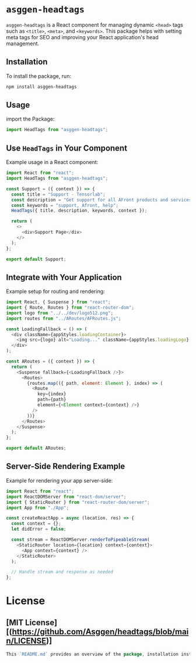# `asggen-headtags`

`asggen-headtags` is a React component for managing dynamic `<head>` tags such as `<title>`, `<meta>`, and `<keywords>`. This package helps with setting meta tags for SEO and improving your React application's head management.

## Installation

To install the package, run:

```bash
npm install asggen-headtags
```

## Usage

import the Package:

```js
import HeadTags from "asggen-headtags";
```

## Use `HeadTags` in Your Component
Example usage in a React component:
```js
import React from "react";
import HeadTags from "asggen-headtags";

const Support = ({ context }) => {
  const title = "Support - Tensorlab";
  const description = "Get support for all AFront products and services.";
  const keywords = "support, Afront, help";
  HeadTags({ title, description, keywords, context });

  return (
    <>
      <div>Support Page</div>
    </>
  );
};

export default Support;

```
## Integrate with Your Application
Example setup for routing and rendering:

```js
import React, { Suspense } from "react";
import { Route, Routes } from "react-router-dom";
import logo from "../../dev/logo512.png";
import routes from "../ARoutes/AFRoutes.js";

const LoadingFallback = () => (
  <div className={appStyles.loadingContainer}>
    <img src={logo} alt="Loading..." className={appStyles.loadingLogo} />
  </div>
);

const ARoutes = ({ context }) => {
  return (
    <Suspense fallback={<LoadingFallback />}>
      <Routes>
        {routes.map(({ path, element: Element }, index) => (
          <Route
            key={index}
            path={path}
            element={<Element context={context} />}
          />
        ))}
      </Routes>
    </Suspense>
  );
};

export default ARoutes;

```

## Server-Side Rendering Example
Example for rendering your app server-side:

```js
import React from "react";
import ReactDOMServer from "react-dom/server";
import { StaticRouter } from "react-router-dom/server";
import App from "./App";

const createReactApp = async (location, res) => {
  const context = {};
  let didError = false;

  const stream = ReactDOMServer.renderToPipeableStream(
    <StaticRouter location={location} context={context}>
      <App context={context} />
    </StaticRouter>
  );

  // Handle stream and response as needed
};
```

# License
## [MIT License] [(https://github.com/Asggen/headtags/blob/main/LICENSE)]

```go
This `README.md` provides an overview of the package, installation instructions, usage examples, and an example for server-side rendering. Adjust the content based on your package's specific details and requirements.
```
